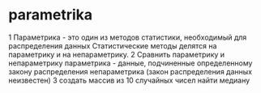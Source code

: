 # parametrika
1 Параметрика - это один из методов статистики, необходимый для распределения данных
Статистические методы делятся на параметрику и на непараметрику.
2 Сравнить параметрику и непараметрику 
параметрика - данные, подчиненные определенному закону распределения 
непараметрика (закон распределения данных неизвестен)
3 создать массив из 10 случайных чисел найти медиану
